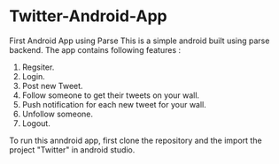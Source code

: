 # Twitter-Android-App
First Android App using Parse
This is a simple android built using parse backend.
The app contains following features :
  1. Regsiter.
  2. Login.
  3. Post new Tweet.
  4. Follow someone to get their tweets on your wall.
  5. Push notification for each new tweet for your wall.
  5. Unfollow someone.
  6. Logout.
  
To run this anndroid app, first clone the repository and the import the project "Twitter" in android studio.
